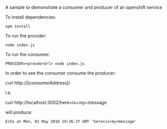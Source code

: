 A sample to demonstrate a consumer and producer of an openshift service

To install dependencies:

`npm install`

To run the provider:

`node index.js`

To run the consumer:

`PROVIDER=<provderUrl> node index.js`

In order to see the consumer consume the producer:

curl http://[consumerAddress]/<message to echo>

i.e.

curl http://localhost:3002/here+is+my+message

will produce:

```
Echo at Mon, 02 May 2016 19:26:37 GMT 'here+is+my+message'
```
